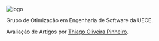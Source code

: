 ![logo](http://goes.uece.br/style/images/logo_goes.png)

Grupo de Otimização em Engenharia de Software da UECE.

Avaliação de Artigos por [Thiago Oliveira Pinheiro](https://github.com/pintowar/).
